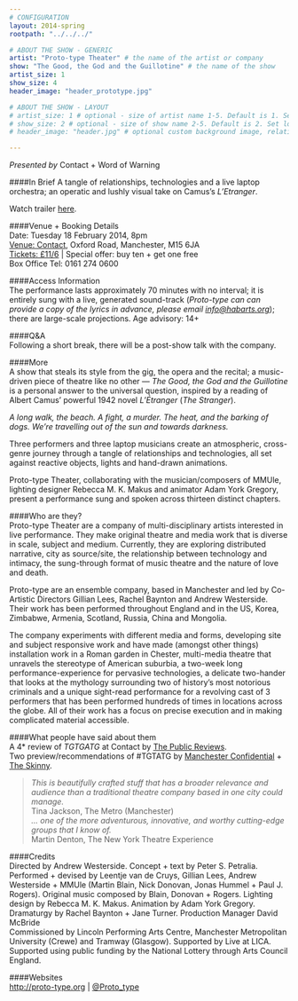 ```yaml
---
# CONFIGURATION
layout: 2014-spring
rootpath: "../../../"

# ABOUT THE SHOW - GENERIC
artist: "Proto-type Theater" # the name of the artist or company
show: "The Good, the God and the Guillotine" # the name of the show
artist_size: 1
show_size: 4
header_image: "header_prototype.jpg"

# ABOUT THE SHOW - LAYOUT
# artist_size: 1 # optional - size of artist name 1-5. Default is 1. Set longer names to lower values
# show_size: 2 # optional - size of show name 2-5. Default is 2. Set longer names to lower values
# header_image: "header.jpg" # optional custom background image, relative to current page

---
```

*Presented by* Contact + Word of Warning     

####In Brief
A tangle of relationships, technologies and a live laptop orchestra; an operatic and lushly visual take on Camus’s *L’Etranger*.
        
Watch trailer [here](http://vimeo.com/75048789).        
        
####Venue + Booking Details    
Date: Tuesday 18 February 2014, 8pm     
[Venue: Contact](http://contactmcr.com/visit/getting-here), Oxford Road, Manchester, M15 6JA    
[Tickets: £11/6](https://contactmcr.com/whats-on/12664-proto-type-theater-the-good-the-god-and-the-guillotine/booking) | Special offer: buy ten + get one free    
Box Office Tel: 0161 274 0600     
        
####Access Information         
The performance lasts approximately 70 minutes with no interval; it is entirely sung with a live, generated sound-track (*Proto-type can can provide a copy of the lyrics in advance,  please email <info@habarts.org>*); there are large-scale projections. Age advisory: 14+        
         
####Q&A        
Following a short break, there will be a post-show talk with the company.
          
####More            
A show that steals its style from the gig, the opera and the recital; a music-driven piece of theatre like no other — *The Good, the God and the Guillotine* is a personal answer to the universal question, inspired by a reading of Albert Camus’ powerful 1942 novel *L’Étranger* (*The Stranger*).        
          
*A long walk, the beach. A fight, a murder. The heat, and the barking of dogs. We’re travelling out of the sun and towards darkness.*        
        
Three performers and three laptop musicians create an atmospheric, cross-genre journey through a tangle of relationships and technologies, all set against reactive objects, lights and hand-drawn animations.         
            
Proto-type Theater, collaborating with the musician/composers of MMUle, lighting designer Rebecca M. K. Makus and animator Adam York Gregory, present a performance sung and spoken across thirteen distinct chapters.       
       
####Who are they?    
Proto-type Theater are a company of multi-disciplinary artists interested in live performance. They make original theatre and media work that is diverse in scale, subject and medium. Currently, they are exploring distributed narrative, city as source/site, the relationship between technology and intimacy, the sung-through format of music theatre and the nature of love and death.        

Proto-type are an ensemble company, based in Manchester and led by Co-Artistic Directors Gillian Lees, Rachel Baynton and Andrew Westerside. Their work has been performed throughout England and in the US, Korea, Zimbabwe, Armenia, Scotland, Russia, China and Mongolia.      

The company experiments with different media and forms, developing site and subject responsive work and have made (amongst other things) installation work in a Roman garden in Chester, multi-media theatre that unravels the stereotype of American suburbia, a two-week long performance-experience for pervasive technologies, a delicate two-hander that looks at the mythology surrounding two of history’s most notorious criminals and a unique sight-read performance for a revolving cast of 3 performers that has been performed hundreds of times in locations across the globe. All of their work has a focus on precise execution and in making complicated material accessible.
             
####What people have said about them     
A 4\* review of *TGTGATG* at Contact by [The Public Reviews](http://www.thepublicreviews.com/the-good-the-god-and-the-guillotine-contact-manchester).        
Two preview/recommendations of #TGTATG by [Manchester Confidential](http://www.manchesterconfidential.co.uk/Entertainment-and-Sport/Events-and-Listings/Things-To-Do-This-Week-14-20-February-Manchester-Whats-On-Listings) + [The Skinny](http://www.theskinny.co.uk/event/71141-prototype_theatre_good_god_the_guillotine).         
>*This is beautifully crafted stuff that has a broader relevance and audience than a traditional theatre company based in one city could manage.*<br>Tina Jackson, The Metro (Manchester)        
>*... one of the more adventurous, innovative, and worthy cutting-edge groups that I know of.*<br>Martin Denton, The New York Theatre Experience        
                     
####Credits    
Directed by Andrew Westerside. Concept + text by Peter S. Petralia. Performed + devised by Leentje van de Cruys, Gillian Lees, Andrew Westerside + MMUle (Martin Blain, Nick Donovan, Jonas Hummel + Paul J. Rogers). Original music composed by Blain, Donovan + Rogers. Lighting design by Rebecca M. K. Makus. Animation by Adam York Gregory. Dramaturgy by Rachel Baynton + Jane Turner. Production Manager David McBride             
Commissioned by Lincoln Performing Arts Centre, Manchester Metropolitan University (Crewe) and Tramway (Glasgow). Supported by Live at LICA. Supported using public funding by the National Lottery through Arts Council England.         
    
####Websites        
<http://proto-type.org> | [@Proto_type](https://twitter.com/Proto_type)
